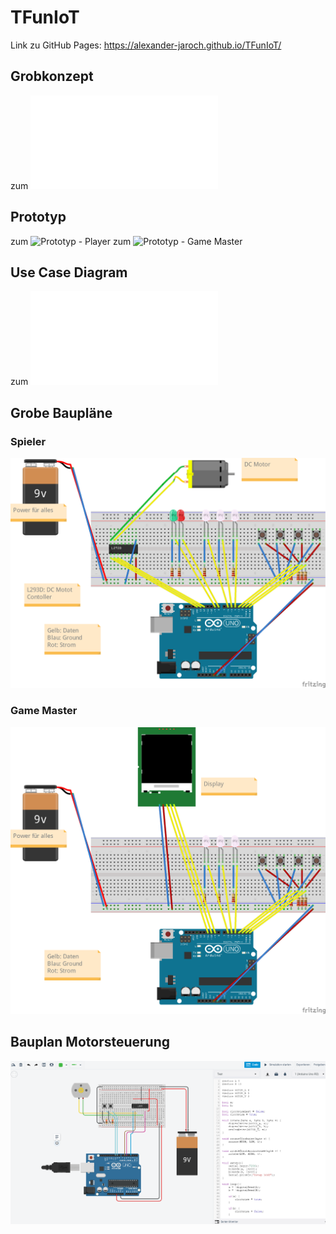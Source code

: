# TFunIoT
Link zu GitHub Pages: 
https://alexander-jaroch.github.io/TFunIoT/

## Grobkonzept
zum ![Grobkonzept](ArduinoAvengers_BatteryBrothers_Grobentwurf.pdf)

## Prototyp
zum ![Prototyp - Player](https://www.figma.com/proto/OP6040JL8D7NB1fCvU2svN/IoT-Spieler-v01?node-id=1%3A38&viewport=1254%2C530%2C1.4709043502807617&scaling=min-zoom&page-id=0%3A1)
zum ![Prototyp - Game Master](https://www.figma.com/proto/K9vJf8h62jGfA8uCMdBjYM/IoT-Game-Master-v01?node-id=1%3A62&viewport=134%2C157%2C0.155972421169281&scaling=min-zoom&page-id=0%3A1)

## Use Case Diagram
zum ![Use Case Diagram](UseCaseDiagram.pdf)

## Grobe Baupläne
### Spieler
![Bauplan - Spieler](Spieler_v01_Steckplatine.png)
### Game Master
![Bauplan - Game Master](GameMaster_v01_Steckplatine.png)

## Bauplan Motorsteuerung
![Bauplan - Motorsteuerung](Motor.png)